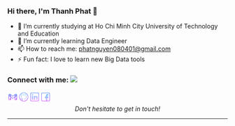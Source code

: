 ### Hi there, I'm Thanh Phat 👋

- 🔭 I’m currently studying at Ho Chi Minh City University of Technology and Education
- 🌱 I’m currently learning Data Engineer
- 📫 How to reach me: phatnguyen080401@gmail.com
- ⚡ Fun fact: I love to learn new Big Data tools 

### Connect with me: <img src="https://media.giphy.com/media/LnQjpWaON8nhr21vNW/giphy.gif" height="32">

[<img align="left" alt="Phat | Gmail" height="25px" src="./SocialLogo/Gmail.png" />][gmail]
[<img align="left" alt="Phat | Github" height="25px" src="./SocialLogo/Github.png" />][github]
[<img align="left" alt="Phat | LinkedIn" height="25px" src="./SocialLogo/Linkedin.png" />][linkedin]
[<img align="left" alt="Phat | Facebook" height="25px" src="./SocialLogo/Facebook.png" />][facebook]

<br />
<p align=center>
<em>Don't hesitate to get in touch!</em>
</p>

---

[gmail]: phatnguyen080401@gmail.com
[github]: https://github.com/phatnguyen080401
[linkedin]: https://www.linkedin.com/in/th%C3%A0nh-ph%C3%A1t-nguy%E1%BB%85n-0bba27217/
[facebook]: https://www.facebook.com/thanhphat.nguyen.182/